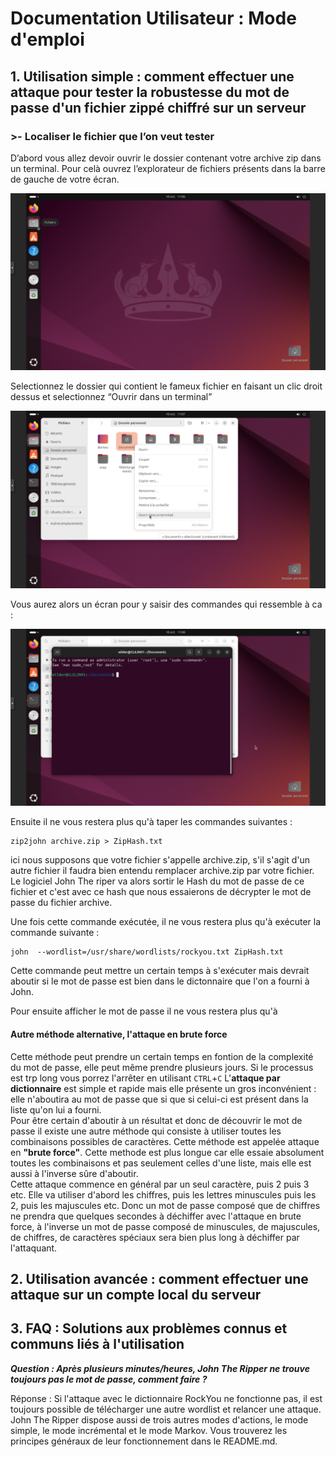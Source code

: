 # Documentation Utilisateur : Mode d'emploi

## 1. Utilisation simple : comment effectuer une attaque pour tester la robustesse du mot de passe d'un fichier zippé chiffré sur un serveur  
### >- Localiser le fichier que l’on veut tester  
D’abord vous allez devoir ouvrir le dossier contenant votre archive zip dans un terminal.
Pour celà ouvrez l’explorateur de fichiers présents dans la barre de gauche de votre écran.  

<P ALIGN="center"><IMG src="https://github.com/WildCodeSchool/TSSR-BDX-0924-P1-G1/blob/main/IMG_USERGUIDE/screen1.png" width=600></P>  

Selectionnez le dossier qui contient le fameux fichier en faisant un clic droit dessus et selectionnez “Ouvrir dans un terminal”  

<P ALIGN="center"><IMG src="https://github.com/WildCodeSchool/TSSR-BDX-0924-P1-G1/blob/main/IMG_USERGUIDE/screen2.png" width=600></P>   

Vous aurez alors un écran pour y saisir des commandes qui ressemble à ca :  

<P ALIGN="center"><IMG src="https://github.com/WildCodeSchool/TSSR-BDX-0924-P1-G1/blob/main/IMG_USERGUIDE/screen3.png" width=600></P>  

Ensuite il ne vous restera plus qu'à taper les commandes suivantes :  

    zip2john archive.zip > ZipHash.txt
      
ici nous supposons que votre fichier s'appelle archive.zip, s'il s'agit d'un autre fichier il faudra bien entendu remplacer archive.zip par votre fichier.
Le logiciel John The riper va alors sortir le Hash du mot de passe de ce fichier et c'est avec ce hash que nous essaierons de décrypter le mot de passe du fichier archive.  
  
Une fois cette commande exécutée, il ne vous restera plus qu'à exécuter la commande suivante :  

    john  --wordlist=/usr/share/wordlists/rockyou.txt ZipHash.txt  

Cette commande peut mettre un certain temps à s'exécuter mais devrait aboutir si le mot de passe est bien dans le dictonnaire que l'on a fourni à John.  

Pour ensuite afficher le mot de passe il ne vous restera plus qu'à 

#### Autre méthode alternative, l'attaque en brute force  

  Cette méthode peut prendre un certain temps en fontion de la complexité du mot de passe, elle peut même prendre plusieurs jours. Si le processus est trp long vous porrez l'arrêter en utilisant `CTRL`+`C`
L'**attaque par dictionnaire** est simple et rapide mais elle présente un gros inconvénient : elle n'aboutira au mot de passe que si que si celui-ci est présent dans la liste qu'on lui a fourni.  
Pour être certain d'aboutir à un résultat et donc de découvrir le mot de passe il existe une autre méthode qui consiste à utiliser toutes les combinaisons possibles de caractères. Cette méthode est appelée attaque en **"brute force"**. Cette methode est plus longue car elle essaie absolument toutes les combinaisons et pas seulement celles d'une liste, mais elle est aussi à l'inverse sûre d'aboutir.  
Cette attaque commence en général par un seul caractère, puis 2 puis 3 etc. Elle va utiliser d'abord les chiffres, puis les lettres minuscules puis les 2, puis les majuscules etc.
Donc un mot de passe composé que de chiffres ne prendra que quelques secondes à déchiffer avec l'attaque en brute force, à l'inverse un mot de passe composé de minuscules, de majuscules, de chiffres, de caractères spéciaux sera bien plus long à déchiffer par l'attaquant.





## 2. Utilisation avancée : comment effectuer une attaque sur un compte local du serveur

## 3. FAQ : Solutions aux problèmes connus et communs liés à l'utilisation

***Question : Après plusieurs minutes/heures, John The Ripper ne trouve toujours pas le mot de passe, comment faire ?***

Réponse : Si l'attaque avec le dictionnaire RockYou ne fonctionne pas, il est toujours possible de télécharger une autre wordlist et relancer une attaque. John The Ripper dispose aussi de trois autres modes d'actions, le mode simple, le mode incrémental et le mode Markov. Vous trouverez les principes généraux de leur fonctionnement dans le README.md.
